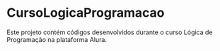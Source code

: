# CursoLogicaProgramacao

Este projeto contém códigos desenvolvidos durante o curso Lógica de Programação na plataforma Alura.
